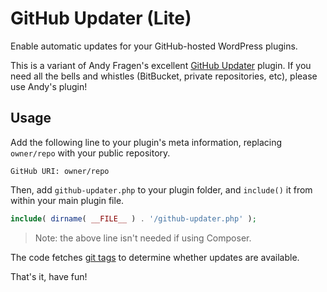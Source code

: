 # GitHub Updater (Lite)
Enable automatic updates for your GitHub-hosted WordPress plugins.

This is a variant of Andy Fragen's excellent [GitHub Updater](https://github.com/afragen/github-updater) plugin. If you need all the bells and whistles (BitBucket, private repositories, etc), please use Andy's plugin!

## Usage

Add the following line to your plugin's meta information, replacing `owner/repo` with your public repository.

```
GitHub URI: owner/repo
```

Then, add `github-updater.php` to your plugin folder, and `include()` it from within your main plugin file.

```php
include( dirname( __FILE__ ) . '/github-updater.php' );
```

> Note: the above line isn't needed if using Composer.

The code fetches [git tags](https://git-scm.com/book/en/v2/Git-Basics-Tagging) to determine whether updates are available.

That's it, have fun!
